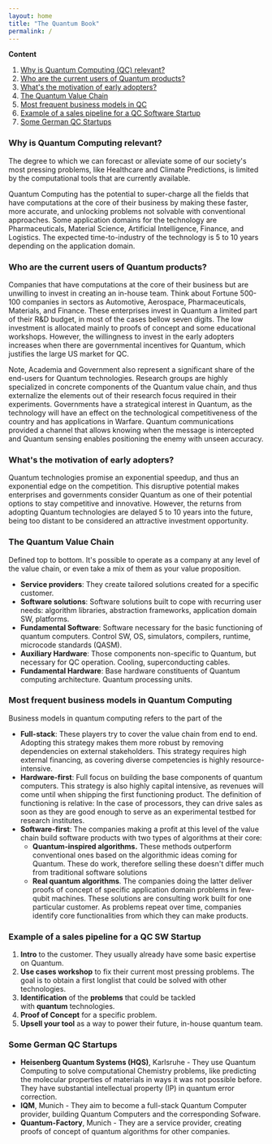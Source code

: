 ```yaml
---
layout: home
title: "The Quantum Book"
permalink: /
---
```


**Content**

1. [Why is Quantum Computing (QC) relevant?](#why-is-quantum-computing-relevant) 
2. [Who are the current users of Quantum products?](#who-are-the-current-users-of-quantum-products)
3. [What's the motivation of early adopters?](#whats-the-motivation-of-early-adopters)
4. [The Quantum Value Chain](#the-quantum-value-chain)
5. [Most frequent business models in QC](#most-frequent-business-models-in-quantum-computing)
6. [Example of a sales pipeline for a QC Software Startup](#example-of-a-sales-pipeline-for-a-qc-software-startup)
7. [Some German QC Startups](#some-german-qc-startups)

### Why is Quantum Computing relevant?

The degree to which we can forecast or alleviate some of our society's most pressing problems, like Healthcare and Climate Predictions, is limited by the computational tools that are currently available. 

Quantum Computing has the potential to super-charge all the fields that have computations at the core of their business by making these faster, more accurate, and unlocking problems not solvable with conventional approaches. Some application domains for the technology are Pharmaceuticals, Material Science, Artificial Intelligence, Finance, and Logistics. The expected time-to-industry of the technology is 5 to 10 years depending on the application domain.
 
### Who are the current users of Quantum products?

Companies that have computations at the core of their business but are unwilling to invest in creating an in-house team. Think about Fortune 500-100 companies in sectors as Automotive, Aerospace, Pharmaceuticals, Materials, and Finance. These enterprises invest in Quantum a limited part of their R&D budget, in most of the cases bellow seven digits. The low investment is allocated mainly to proofs of concept and some educational workshops. However, the willingness to invest in the early adopters increases when there are governmental incentives for Quantum, which justifies the large US market for QC.

Note, Academia and Government also represent a significant share of the end-users for Quantum technologies. Research groups are highly specialized in concrete components of the Quantum value chain, and thus externalize the elements out of their research focus required in their experiments. Governments have a strategical interest in Quantum, as the technology will have an effect on the technological competitiveness of the country and has applications in Warfare. Quantum communications provided a channel that allows knowing when the message is intercepted and Quantum sensing enables positioning the enemy with unseen accuracy.
 
### What's the motivation of early adopters?

Quantum technologies promise an exponential speedup, and thus an exponential edge on the competition. This disruptive potential makes enterprises and governments consider Quantum as one of their potential options to stay competitive and innovative. However, the returns from adopting Quantum technologies are delayed 5 to 10 years into the future, being too distant to be considered an attractive investment opportunity.
 
### The Quantum Value Chain

Defined top to bottom. It's possible to operate as a company at any level of the value chain, or even take a mix of them as your value proposition.

- **Service providers**: They create tailored solutions created for a specific customer.
- **Software solutions**: Software solutions built to cope with recurring user needs: algorithm libraries, abstraction frameworks, application domain SW, platforms.
- **Fundamental Software**: Software necessary for the basic functioning of quantum computers. Control SW, OS, simulators, compilers, runtime, microcode standards (QASM).
- **Auxiliary Hardware**: Those components non-specific to Quantum, but necessary for QC operation. Cooling, superconducting cables.
- **Fundamental Hardware**: Base hardware constituents of Quantum computing architecture. Quantum processing units.
 
### Most frequent business models in Quantum Computing

Business models in quantum computing refers to the part of the 

- **Full-stack**: These players try to cover the value chain from end to end. Adopting this strategy makes them more robust by removing dependencies on external stakeholders. This strategy requires high external financing, as covering diverse competencies is highly resource-intensive.
- **Hardware-first**: Full focus on building the base components of quantum computers. This strategy is also highly capital intensive, as revenues will come until when shipping the first functioning product. The definition of functioning is relative: In the case of processors, they can drive sales as soon as they are good enough to serve as an experimental testbed for research institutes.
- **Software-first**: The companies making a profit at this level of the value chain build software products with two types of algorithms at their core:
    - **Quantum-inspired algorithms.** These methods outperform conventional ones based on the algorithmic ideas coming for Quantum. These do work, therefore selling these doesn't differ much from traditional software solutions
    - **Real quantum algorithms**. The companies doing the latter deliver proofs of concept of specific application domain problems in few-qubit machines. These solutions are consulting work built for one particular customer. As problems repeat over time, companies identify core functionalities from which they can make products.
 
### Example of a sales pipeline for a QC SW Startup

1. **Intro** to the customer. They usually already have some basic expertise on Quantum.
2. **Use cases workshop** to fix their current most pressing problems. The goal is to obtain a first longlist that could be solved with other technologies.
3. **Identification** of the **problems** that could be tackled with **quantum** technologies.
4. **Proof of Concept** for a specific problem.
5. **Upsell your tool** as a way to power their future, in-house quantum team.
 
### Some German QC Startups

- **Heisenberg Quantum Systems (HQS)**, Karlsruhe - They use Quantum Computing to solve computational Chemistry problems, like predicting the molecular properties of materials in ways it was not possible before. They have substantial intellectual property (IP) in quantum error correction.
- **IQM**, Munich - They aim to become a full-stack Quantum Computer provider, building Quantum Computers and the corresponding Sofware.
- **Quantum-Factory**, Munich - They are a service provider, creating proofs of concept of quantum algorithms for other companies. 
